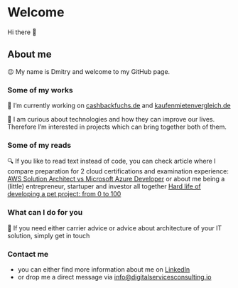 # Welcome

Hi there 👋

## About me
😉 My name is Dmitry and welcome to my GitHub page.

### Some of my works
🔭 I’m currently working on [cashbackfuchs.de](https://cashbackfuchs.de)  and  [kaufenmietenvergleich.de](http://kaufenmietenvergleich.de/)

👯 I am curious about technologies and how they can improve our lives. Therefore I’m interested in projects which can bring together both of them. 

### Some of my reads
🔍 If you like to read text instead of code, you can check article where I compare preparation for 2 cloud certifications and examination experience:  [AWS Solution Architect vs Microsoft Azure Developer](https://github.com/kravchenya/AWS_SAA-C01_vs_Azure_AZ-204/)  or about me being a (little) entrepreneur, startuper and investor all together [Hard life of developing a pet project: from 0 to 100](https://github.com/kravchenya/AWS_SAA-C01_vs_Azure_AZ-204/) 

### What can I do for you
💬 If you need either carrier advice or advice about architecture of your IT solution, simply get in touch
 
### Contact me
- you can either find more information about me on [LinkedIn](https://www.linkedin.com/in/dkravchenko/)
- or drop me a direct message via [info@digitalservicesconsulting.io](info@digitalservicesconsulting.io)


<!--
**kravchenya/kravchenya** is a ✨ _special_ ✨ repository because its `README.md` (this file) appears on your GitHub profile.

Here are some ideas to get you started:

- 🔭 I’m currently working on ...
- 🌱 I’m currently learning ...
- 👯 I’m looking to collaborate on ...
- 🤔 I’m looking for help with ...
- 💬 Ask me about ...
- 📫 How to reach me: ...
- 😄 Pronouns: ...
- ⚡ Fun fact: ...
-->
